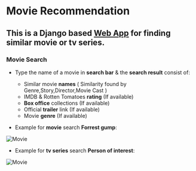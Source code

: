 # Movie Recommendation #
## This is a Django based [Web App](https://prince004.pythonanywhere.com/) for finding similar movie or tv series. ##

### Movie Search ##
* Type the name of a movie in **search bar** & the **search result** consist of:
  * Similar movie **names** ( Similarity found by Genre,Story,Director,Movie Cast )
  * IMDB & Rotten Tomatoes **rating** (If available)
  * **Box office** collections (If available)
  * Official **trailer** link (If available)
  * Movie **genre** (If available)


* Example for **movie** search **Forrest gump**:

![Movie](https://github.com/Mazhar004/movie_recommendation/blob/master/readme_data/Movie.png)
* Example for **tv series** search **Person of interest**:

![Movie](https://github.com/Mazhar004/movie_recommendation/blob/master/readme_data/Tv%20Series.png)
